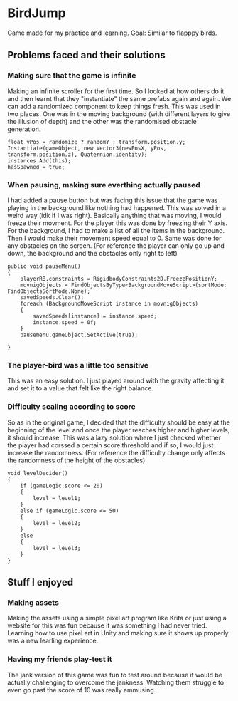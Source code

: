 # BirdJump
Game made for my practice and learning. Goal: Similar to flapppy birds.

## Problems faced and their solutions
### Making sure that the game is infinite
Making an infinite scroller for the first time. So I looked at how others do it and then learnt that they "instantiate" the same prefabs again and again. We can add a randomized component to keep things fresh. This was used in two places. One was in the moving background (with different layers to give the illusion of depth) and the other was the randomised obstacle generation.

```
float yPos = randomize ? randomY : transform.position.y;
Instantiate(gameObject, new Vector3(newPosX, yPos, transform.position.z), Quaternion.identity);
instances.Add(this);
hasSpawned = true;
```

### When pausing, making sure everthing actually paused
I had added a pause button but was facing this issue that the game was playing in the background like nothing had happened. This was solved in a weird way (idk if I was right). Basically anything that was moving, I would freeze their movment. For the player this was done by freezing their Y axis. For the background, I had to make a list of all the items in the background. Then I would make their movement speed equal to 0. Same was done for any obstacles on the screen. (For reference the player can only go up and down, the background and the obstacles only right to left)

```
public void pauseMenu()
{
    playerRB.constraints = RigidbodyConstraints2D.FreezePositionY;
    movnigObjects = FindObjectsByType<BackgroundMoveScript>(sortMode: FindObjectsSortMode.None);
    savedSpeeds.Clear();
    foreach (BackgroundMoveScript instance in movnigObjects)
    {
        savedSpeeds[instance] = instance.speed;
        instance.speed = 0f;
    }
    pausemenu.gameObject.SetActive(true);

}
```

### The player-bird was a little too sensitive
This was an easy solution. I just played around with the gravity affecting it and set it to a value that felt like the right balance.

### Difficulty scaling according to score
So as in the original game, I decided that the difficulty should be easy at the beginning of the level and once the player reaches higher and higher levels, it should increase. This was a lazy solution where I just checked whether the player had corssed a certain score threshold and if so, I would just increase the randomness. (For reference the difficulty change only affects the randomness of the height of the obstacles)

```
void levelDecider()
{
    if (gameLogic.score <= 20)
    {
        level = level1;
    }
    else if (gameLogic.score <= 50)
    {
        level = level2;
    }
    else
    {
        level = level3;
    }
}
```
## Stuff I enjoyed
### Making assets
Making the assets using a simple pixel art program like Krita or just using a website for this was fun because it was something I had never tried. Learning how to use pixel art in Unity and making sure it shows up properly was a new learling experience.

### Having my friends play-test it
The jank version of this game was fun to test around because it would be actually challenging to overcome the jankness. Watching them struggle to even go past the score of 10 was really ammusing.

